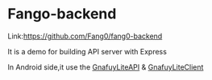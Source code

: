# Fango-backend
Link:https://github.com/Fang0/fang0-backend

It is a demo for building API server with Express

In Android side,it use the [GnafuyLiteAPI](https://github.com/tars90pct/GnafuyLiteAPI) & [GnafuyLiteClient](https://github.com/tars90pct/GnafuyLiteClient)
